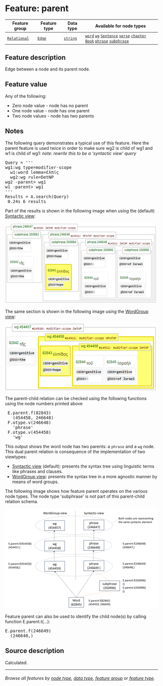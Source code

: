 # Feature: parent <a name="start"></a>

Feature group | Feature type | Data type | Available for node types
---  | --- | --- | ---
[`Relational`](featuresbygroup.md#relational-features) | [`Edge`](featuresbyfeaturetype.md#edge-features) | [`string`](featuresbydatatype.md#string-datatype)  | [`word`](featuresbynodetype.md#word-nodes) [`wg`](featuresbynodetype.md#wordgroup-nodes) [`Sentence`](featuresbynodetype.md#sentence-nodes) [`verse`](featuresbynodetype.md#verse-nodes) [`chapter`](featuresbynodetype.md#chapter-nodes) [`Book`](featuresbynodetype.md#book-nodes) [`phrase`](featuresbynodetype.md#phrase-nodes) [`subphrase`](featuresbynodetype.md#subphrase-nodes)
 
## Feature description

Edge between a node and its parent node.

## Feature value

Any of the following:
   * Zero node value - node has no parent
   * One node value - node has one parent
   * Two node values - node has two parents

## Notes

The following query demonstrates a typical use of this feature. Here the parent feature is used twice in order to make sure wg2 is child of wg1 and w1 is child of wg1:
*note: rewrite this to be a 'syntactic view' query*
<pre>
Query = '''
wg1:wg type=modifier-scope
  w1:word lemma=ἐλπίς
  wg2:wg rule=DetNP
wg2 -parent> wg1
w1 -parent> wg1
'''
Results = A.search(Query)
 0.24s 6 results</pre>

Part of the results is shown in the following image when using the (default) [Syntactic view](syntactic-view.md#start):

<img src="images/parent_query_phrase_view.png" width="500">

The same section is shown in the following image using the [WordGroup view](wg-view.md#start):

<img src="images/parent_query_wg_view.png" width="500">

The parent-child relation can be checked using the following functions using the node numbers printed above

<pre>
 E.parent.f(82843)
   (454458, 246648)
 F.otype.v(246648)
   'phrase'
 F.otype.v(454458)
   'wg'
</pre>

This output shows the word node has two parents: a `phrase` and a `wg` node. This dual parent relation is consequence of the implementation of two viewtypes:
   * [Syntactic view](syntactic-view.md#start) (default): presents the syntax tree using linguistic terms like phrases and clauses.
   * [WordGroup view](wg-view.md#start): presents the syntax tree in a more agnostic manner by means of word groups.


The following image shows how feature parent operates on the various node types. The node type 'subphrase' is not part of this parent-child relation schema.

<img src="images/parent_nodes_views.png" width="650">

Feature parent can also be used to identify the child node(s) by calling function E.parent.t(...):
<pre>
E.parent.f(246649)
  (246648,)
</pre>

## Source description

Calculated.

---
###### *Browse all features by [node type](featuresbynodetype.md#start), [data type](featuresbydatatype.md#start), [feature group](featuresbygroup.md#start) or [feature type](featuresbyfeaturetype.md#start).*

